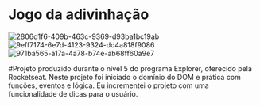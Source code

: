 # Jogo da adivinhação

![2806d1f6-409b-463c-9369-d93ba1bc19ab](https://user-images.githubusercontent.com/62391659/189189542-66c0071a-3c7f-4f4c-88a4-3a971096871d.jpg)
![9eff7174-6e7d-4123-9324-dd4a818f9086](https://user-images.githubusercontent.com/62391659/189189683-64262c4c-0c6d-4aac-89aa-313857349162.jpg)
![971ba565-a17a-4a78-b74e-ab68ff60a9e7](https://user-images.githubusercontent.com/62391659/189189713-dc4e94fc-69d2-4bfe-a86e-3f87ff2c34c6.jpg)


#Projeto produzido durante o nível 5 do programa Explorer, oferecido pela Rocketseat. Neste projeto foi iniciado o domínio do DOM e prática com funções, eventos e lógica. Eu incrementei o projeto com uma funcionalidade de dicas para o usuário.
